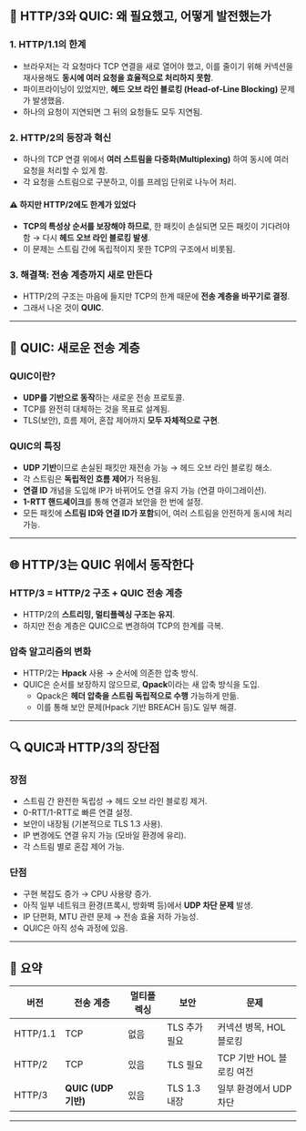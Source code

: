 ## 📘 HTTP/3와 QUIC: 왜 필요했고, 어떻게 발전했는가

### 1. HTTP/1.1의 한계
- 브라우저는 각 요청마다 TCP 연결을 새로 열어야 했고, 이를 줄이기 위해 커넥션을 재사용해도 **동시에 여러 요청을 효율적으로 처리하지 못함**.
- 파이프라이닝이 있었지만, **헤드 오브 라인 블로킹 (Head-of-Line Blocking)** 문제가 발생했음.
- 하나의 요청이 지연되면 그 뒤의 요청들도 모두 지연됨.

### 2. HTTP/2의 등장과 혁신
- 하나의 TCP 연결 위에서 **여러 스트림을 다중화(Multiplexing)** 하여 동시에 여러 요청을 처리할 수 있게 함.
- 각 요청을 스트림으로 구분하고, 이를 프레임 단위로 나누어 처리.

#### ⚠️ 하지만 HTTP/2에도 한계가 있었다
- **TCP의 특성상 순서를 보장해야 하므로**, 한 패킷이 손실되면 모든 패킷이 기다려야 함 → 다시 **헤드 오브 라인 블로킹 발생**.
- 이 문제는 스트림 간에 독립적이지 못한 TCP의 구조에서 비롯됨.

### 3. 해결책: 전송 계층까지 새로 만든다
- HTTP/2의 구조는 마음에 들지만 TCP의 한계 때문에 **전송 계층을 바꾸기로 결정**.
- 그래서 나온 것이 **QUIC**.

---

## 🚀 QUIC: 새로운 전송 계층

### QUIC이란?
- **UDP를 기반으로 동작**하는 새로운 전송 프로토콜.
- TCP를 완전히 대체하는 것을 목표로 설계됨.
- TLS(보안), 흐름 제어, 혼잡 제어까지 **모두 자체적으로 구현**.

### QUIC의 특징
- **UDP 기반**이므로 손실된 패킷만 재전송 가능 → 헤드 오브 라인 블로킹 해소.
- 각 스트림은 **독립적인 흐름 제어**가 적용됨.
- **연결 ID** 개념을 도입해 IP가 바뀌어도 연결 유지 가능 (연결 마이그레이션).
- **1-RTT 핸드셰이크**를 통해 연결과 보안을 한 번에 설정.
- 모든 패킷에 **스트림 ID와 연결 ID가 포함**되어, 여러 스트림을 안전하게 동시에 처리 가능.

---

## 🌐 HTTP/3는 QUIC 위에서 동작한다

### HTTP/3 = HTTP/2 구조 + QUIC 전송 계층
- HTTP/2의 **스트리밍, 멀티플렉싱 구조는 유지**.
- 하지만 전송 계층은 QUIC으로 변경하여 TCP의 한계를 극복.

### 압축 알고리즘의 변화
- HTTP/2는 **Hpack** 사용 → 순서에 의존한 압축 방식.
- QUIC은 순서를 보장하지 않으므로, **Qpack**이라는 새 압축 방식을 도입.
  - Qpack은 **헤더 압축을 스트림 독립적으로 수행** 가능하게 만듦.
  - 이를 통해 보안 문제(Hpack 기반 BREACH 등)도 일부 해결.

---

## 🔍 QUIC과 HTTP/3의 장단점

### 장점
- 스트림 간 완전한 독립성 → 헤드 오브 라인 블로킹 제거.
- 0-RTT/1-RTT로 빠른 연결 설정.
- 보안이 내장됨 (기본적으로 TLS 1.3 사용).
- IP 변경에도 연결 유지 가능 (모바일 환경에 유리).
- 각 스트림 별로 혼잡 제어 가능.

### 단점
- 구현 복잡도 증가 → CPU 사용량 증가.
- 아직 일부 네트워크 환경(프록시, 방화벽 등)에서 **UDP 차단 문제** 발생.
- IP 단편화, MTU 관련 문제 → 전송 효율 저하 가능성.
- QUIC은 아직 성숙 과정에 있음.

---

## 🧠 요약

| 버전 | 전송 계층 | 멀티플렉싱 | 보안 | 문제 |
|------|------------|-------------|--------|----------------|
| HTTP/1.1 | TCP | 없음 | TLS 추가 필요 | 커넥션 병목, HOL 블로킹 |
| HTTP/2 | TCP | 있음 | TLS 필요 | TCP 기반 HOL 블로킹 여전 |
| HTTP/3 | **QUIC (UDP 기반)** | 있음 | TLS 1.3 내장 | 일부 환경에서 UDP 차단 |

---